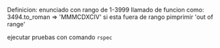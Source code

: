 Definicion: enunciado con rango de 1-3999
llamado de funcion como: 3494.to_roman => 'MMMCDXCIV'
si esta fuera de rango pimprimir 'out of range'

ejecutar pruebas con comando `rspec`
